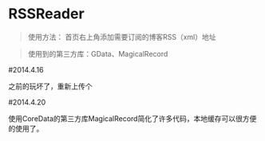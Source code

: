 RSSReader
=========

>使用方法：
>首页右上角添加需要订阅的博客RSS（xml）地址


>使用到的第三方库：GData、MagicalRecord

#2014.4.16


之前的玩坏了，重新上传个


#2014.4.20


使用CoreData的第三方库MagicalRecord简化了许多代码，本地缓存可以很方便的使用了。
